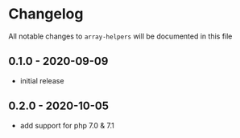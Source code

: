 # Changelog

All notable changes to `array-helpers` will be documented in this file

## 0.1.0 - 2020-09-09
- initial release

## 0.2.0 - 2020-10-05
- add support for php 7.0 & 7.1
